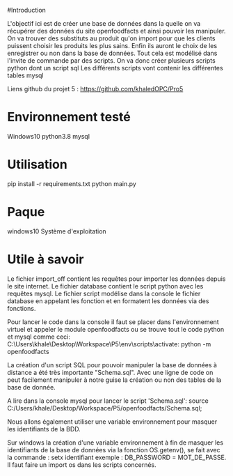 #Introduction

L'objectif ici est de créer une base de données dans la quelle on va récupérer des données du site openfoodfacts et ainsi pouvoir les manipuler. On va trouver des substituts au produit qu'on import pour que les clients puissent choisir les produits les plus sains. Enfin ils auront le choix de les enregistrer ou non dans la base de données.
Tout cela est modélisé dans l'invite de commande par des scripts.
On va donc créer plusieurs scripts python dont un script sql
Les différents scripts vont contenir les différentes tables mysql

Liens github du projet 5 : https://github.com/khaledOPC/Pro5

# Environnement testé

Windows10
python3.8
mysql


# Utilisation
pip install -r requirements.txt
python main.py



# Paque

windows10
Système d'exploitation

# Utile à savoir

Le fichier import_off contient les requêtes pour importer les données depuis le site internet.
Le fichier database contient le script python avec les requêtes mysql.
Le fichier script modélise dans la console le fichier database en appelant les fonction et en formatent les données via des fonctions.

Pour lancer le code dans la console il faut se placer dans l'environnement virtuel et appeler le module openfoodfacts ou se trouve tout le code python et mysql comme ceci: C:\Users\khale\Desktop\Workspace\P5\env\scripts\activate: python -m openfoodfacts


La création d'un script SQL pour pouvoir manipuler la base de données à distance a été très importante "Schema.sql". Avec une ligne de code on peut facilement manipuler à notre guise la création ou non des tables de la base de donnée.

A lire dans la console mysql pour lancer le script 'Schema.sql': source C:/Users/khale/Desktop/Workspace/P5/openfoodfacts/Schema.sql;

Nous allons également utiliser une variable environnement pour masquer les identifiants de la BDD.

Sur windows la création d'une variable environnement à fin de masquer les identifiants de la base de données via la fonction OS.getenv(), se fait avec la commande : setx identifiant exemple : DB_PASSWORD = MOT_DE_PASSE. Il faut faire un import os dans les scripts concernés. 
